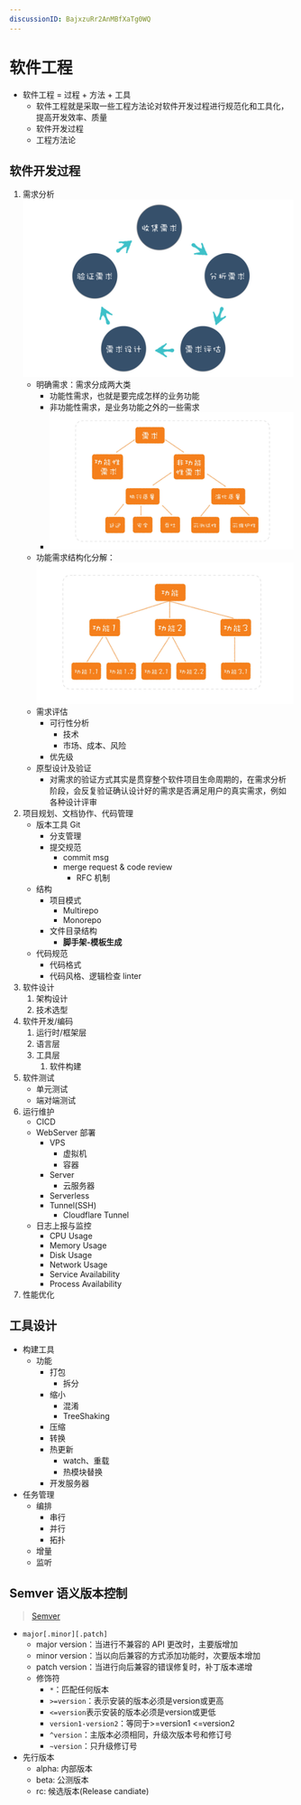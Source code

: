 ```yaml
---
discussionID: BajxzuRr2AnMBfXaTg0WQ
---
```


# 软件工程

- 软件工程 = 过程 + 方法 + 工具
  - 软件工程就是采取一些工程方法论对软件开发过程进行规范化和工具化，提高开发效率、质量
  - 软件开发过程
  - 工程方法论

## 软件开发过程

1. 需求分析 ![图 0](./images/b20e39c6b3555f644564e40030daf1f1c3ef637cba44f3bae1e76332bc35c707.png)
   - 明确需求：需求分成两大类
     - 功能性需求，也就是要完成怎样的业务功能
     - 非功能性需求，是业务功能之外的一些需求
     - ![图 9](./images/1665159249126.png)
   - 功能需求结构化分解：![](./images/1665133443364.png)
   - 需求评估
     - 可行性分析
       - 技术
       - 市场、成本、风险
     - 优先级
   - 原型设计及验证
     - 对需求的验证方式其实是贯穿整个软件项目生命周期的，在需求分析阶段，会反复验证确认设计好的需求是否满足用户的真实需求，例如各种设计评审
2. 项目规划、文档协作、代码管理
   - 版本工具 Git
     - 分支管理
     - 提交规范
       - commit msg
       - merge request & code review
         - RFC 机制
   - 结构
     - 项目模式
       - Multirepo
       - Monorepo
     - 文件目录结构
       - **脚手架-模板生成**
   - 代码规范
     - 代码格式
     - 代码风格、逻辑检查 linter
3. 软件设计
   1. 架构设计
   2. 技术选型
4. 软件开发/编码
   1. 运行时/框架层
   2. 语言层
   3. 工具层
      1. 软件构建
5. 软件测试
   - 单元测试
   - 端对端测试
6. 运行维护
   - CICD
   - WebServer 部署
     - VPS
       - 虚拟机
       - 容器
     - Server
       - 云服务器
     - Serverless
     - Tunnel(SSH)
       - Cloudflare Tunnel
   - 日志上报与监控
     - CPU Usage
     - Memory Usage
     - Disk Usage
     - Network Usage
     - Service Availability
     - Process Availability
7. 性能优化

## 工具设计

- 构建工具
  - 功能
    - 打包
      - 拆分
    - 缩小
      - 混淆
      - TreeShaking
    - 压缩
    - 转换
    - 热更新
      - watch、重载
      - 热模块替换
    - 开发服务器
- 任务管理
  - 编排
    - 串行
    - 并行
    - 拓扑
  - 增量
  - 监听

## Semver 语义版本控制

> [Semver](https://semver.org/)

- `major[.minor][.patch]`
  - major version：当进行不兼容的 API 更改时，主要版增加
  - minor version：当以向后兼容的方式添加功能时，次要版本增加
  - patch version：当进行向后兼容的错误修复时，补丁版本递增
  - 修饰符
    - `*`：匹配任何版本
    - `>=version`：表示安装的版本必须是version或更高
    - `<=version`表示安装的版本必须是version或更低
    - `version1-version2`：等同于>=version1 <=version2
    - `^version`：主版本必须相同，升级次版本号和修订号
    - `~version`：只升级修订号
- 先行版本
  - alpha: 内部版本
  - beta: 公测版本
  - rc: 候选版本(Release candiate)
